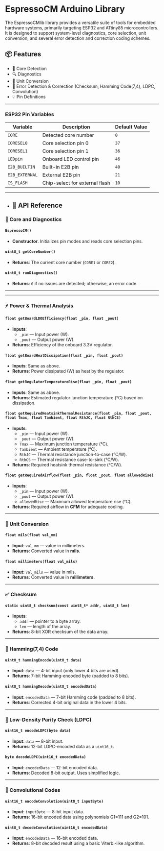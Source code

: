 # EspressoCM Arduino Library

The EspressoCMlib library provides a versatile suite of tools for embedded hardware systems, primarily targeting ESP32 and ATtiny85 microcontrollers. It is designed to support system-level diagnostics, core selection, unit conversion, and several error detection and correction coding schemes.

## 📦 Features
- 🧠 Core Detection
- 🔍 Diagnostics
-  📐 Unit Conversion
-  🧬 Error Detection & Correction (Checksum, Hamming Code(7,4), LDPC, Convolution)
-  💡 Pin Definitions

---

### ESP32 Pin Variables

| Variable       | Description                    | Default Value |
|----------------|--------------------------------|---------------|
| `CORE`         | Detected core number           | `0`           |
| `CORESEL0`     | Core selection pin 0           | `37`          |
| `CORESEL1`     | Core selection pin 1           | `36`          |
| `LEDpin`       | Onboard LED control pin        | `46`          |
| `E2B_BUILTIN`  | Built-in E2B pin               | `40`          |
| `E2B_EXTERNAL` | External E2B pin               | `21`          |
| `CS_FLASH`     | Chip-select for external flash | `10`          |

---

- ## 📘 API Reference

### 🔧 Core and Diagnostics

#### `EspressoCM()`
- **Constructor**. Initializes pin modes and reads core selection pins.

#### `uint8_t getCoreNumber()`
- **Returns**: The current core number (`CORE1` or `CORE2`).

#### `uint8_t runDiagnostics()`
- **Returns**: `0` if no issues are detected; otherwise, an error code.

---

---

### ⚡ Power & Thermal Analysis

#### `float getBoardLDOEfficiency(float _pin, float _pout)`
- **Inputs**:
  - `_pin` — Input power (W).
  - `_pout` — Output power (W).
- **Returns**: Efficiency of the onboard 3.3V regulator.

#### `float getBoardHeatDissipation(float _pin, float _pout)`
- **Inputs**: Same as above.
- **Returns**: Power dissipated (W) as heat by the regulator.

#### `float getRegulatorTemperatureRise(float _pin, float _pout)`
- **Inputs**: Same as above.
- **Returns**: Estimated regulator junction temperature (°C) based on dissipation.

#### `float getRequiredHeatsinkThermalResistance(float _pin, float _pout, float Tmax, float Tambient, float RthJC, float RthCS)`
- **Inputs**:
  - `_pin` — Input power (W).
  - `_pout` — Output power (W).
  - `Tmax` — Maximum junction temperature (°C).
  - `Tambient` — Ambient temperature (°C).
  - `RthJC` — Thermal resistance junction-to-case (°C/W).
  - `RthCS` — Thermal resistance case-to-sink (°C/W).
- **Returns**: Required heatsink thermal resistance (°C/W).

#### `float getRequiredAirflow(float _pin, float _pout, float allowedRise)`
- **Inputs**:
  - `_pin` — Input power (W).
  - `_pout` — Output power (W).
  - `allowedRise` — Maximum allowed temperature rise (°C).
- **Returns**: Required airflow in **CFM** for adequate cooling.

---

### 📐 Unit Conversion

#### `float mils(float val_mm)`
- **Input**: `val_mm` — value in millimeters.
- **Returns**: Converted value in **mils**.

#### `float millimeters(float val_mils)`
- **Input**: `val_mils` — value in mils.
- **Returns**: Converted value in **millimeters**.

---

### ✅ Checksum

#### `static uint8_t checksum(const uint8_t* addr, uint8_t len)`
- **Inputs**:
  - `addr` — pointer to a byte array.
  - `len` — length of the array.
- **Returns**: 8-bit XOR checksum of the data array.

---

### 🧬 Hamming(7,4) Code

#### `uint8_t hammingEncode(uint8_t data)`
- **Input**: `data` — 4-bit input (only lower 4 bits are used).
- **Returns**: 7-bit Hamming-encoded byte (padded to 8 bits).

#### `uint8_t hammingDecode(uint8_t encodedData)`
- **Input**: `encodedData` — 7-bit Hamming code (padded to 8 bits).
- **Returns**: Corrected 4-bit original data in the lower 4 bits.

---

### 🧾 Low-Density Parity Check (LDPC)

#### `uint16_t encodeLDPC(byte data)`
- **Input**: `data` — 8-bit input.
- **Returns**: 12-bit LDPC-encoded data as a `uint16_t`.

#### `byte decodeLDPC(uint16_t encodedData)`
- **Input**: `encodedData` — 12-bit encoded data.
- **Returns**: Decoded 8-bit output. Uses simplified logic.

---

### 🔁 Convolutional Codes

#### `uint16_t encodeConvolution(uint8_t inputByte)`
- **Input**: `inputByte` — 8-bit input data.
- **Returns**: 16-bit encoded data using polynomials G1=111 and G2=101.

#### `uint8_t decodeConvolution(uint16_t encodedData)`
- **Input**: `encodedData` — 16-bit encoded data.
- **Returns**: 8-bit decoded result using a basic Viterbi-like algorithm.
